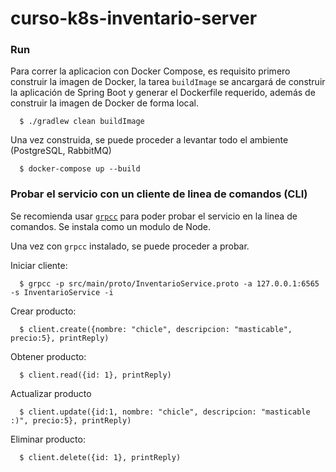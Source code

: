 # curso-k8s-inventario-server
      
### Run

Para correr la aplicacion con Docker Compose, es requisito primero construir la imagen de Docker, la tarea `buildImage` se ancargará de construir la aplicación de Spring Boot y generar el Dockerfile requerido, además de construir la imagen de Docker de forma local.

      $ ./gradlew clean buildImage

Una vez construida, se puede proceder a levantar todo el ambiente (PostgreSQL, RabbitMQ) 

      $ docker-compose up --build
      
### Probar el servicio con un cliente de linea de comandos (CLI)

Se recomienda usar [`grpcc`](https://github.com/njpatel/grpcc) para poder probar el servicio en la linea de comandos. Se instala como un modulo de Node.



Una vez con `grpcc` instalado, se puede proceder a probar.

Iniciar cliente:

      $ grpcc -p src/main/proto/InventarioService.proto -a 127.0.0.1:6565 -s InventarioService -i
      
Crear producto:

      $ client.create({nombre: "chicle", descripcion: "masticable", precio:5}, printReply)

Obtener producto:

      $ client.read({id: 1}, printReply)
      
Actualizar producto

      $ client.update({id:1, nombre: "chicle", descripcion: "masticable :)", precio:5}, printReply)
      
Eliminar producto:

      $ client.delete({id: 1}, printReply)
      


      